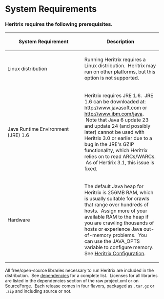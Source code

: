# System Requirements

### Heritrix requires the following prerequisites.

<table>
<colgroup>
<col style="width: 50%" />
<col style="width: 50%" />
</colgroup>
<thead>
<tr class="header">
<th><p>System Requirement<br />
</p></th>
<th><p>Description<br />
</p></th>
</tr>
</thead>
<tbody>
<tr class="odd">
<td><p>Linux distribution<br />
</p></td>
<td><p>Running Heritrix requires a Linux distribution.  Heritrix may run on other platforms, but this option is not supported.<br />
</p></td>
</tr>
<tr class="even">
<td><p>Java Runtime Environment (JRE) 1.6<br />
</p></td>
<td><p>Heritrix requires JRE 1.6.  JRE 1.6 can be downloaded at: <a href="http://www.javasoft.com/">http://www.javasoft.com</a> or <a href="http://www.ibm.com/java" class="uri">http://www.ibm.com/java</a>.  Note that Java 6 update 23 and update 24 (and possibly later) cannot be used with Heritrix 3.0 or earlier due to a bug in the JRE's GZIP functionality, which Heritrix relies on to read ARCs/WARCs.  As of Hertirix 3.1, this issue is fixed.<br />
</p></td>
</tr>
<tr class="odd">
<td><p>Hardware<br />
</p></td>
<td><p>The default Java heap for Heritrix is 256MB RAM, which is usually suitable for crawls that range over hundreds of hosts.  Assign more of your available RAM to the heap if you are crawling thousands of hosts or experience Java out-of-memory problems.  You can use the JAVA_OPTS variable to configure memory.  See ﻿<a href="Heritrix%20Configuration">Heritrix Configuration</a>.<br />
</p></td>
</tr>
</tbody>
</table>

All free/open-source libraries necessary to run Heritrix are included in
the distribution.  See
[dependencies](http://crawler.archive.org/dependencies.html) for a
complete list.  Licenses for all libraries are listed in the
dependencies section of the raw project.xml or on SourceForge.  Each
release comes in four flavors, packaged as `.tar.gz` or `.zip` and
including source or not.
